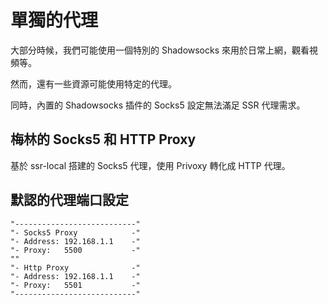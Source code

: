 # 單獨的代理

大部分時候，我們可能使用一個特別的 Shadowsocks 來用於日常上網，觀看視頻等。

然而，還有一些資源可能使用特定的代理。

同時，內置的 Shadowsocks 插件的 Socks5 設定無法滿足 SSR 代理需求。



## 梅林的 Socks5 和 HTTP Proxy

基於 ssr-local 搭建的 Socks5 代理，使用 Privoxy 轉化成 HTTP 代理。



## 默認的代理端口設定

    "---------------------------"
    "- Socks5 Proxy            -"
    "- Address: 192.168.1.1    -"
    "- Proxy:   5500           -"
    ""
    "- Http Proxy              -"
    "- Address: 192.168.1.1    -"
    "- Proxy:   5501           -"
    "---------------------------"